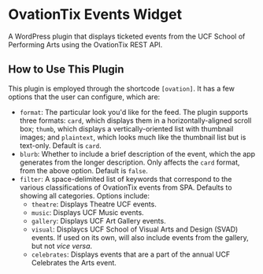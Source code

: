# OvationTix Events Widget
A WordPress plugin that displays ticketed events from the UCF School of Performing Arts using the OvationTix REST API. 

## How to Use This Plugin
This plugin is employed through the shortcode `[ovation]`. It has a few options that the user can configure, which are:

* `format`: The particular look you'd like for the feed. The plugin supports three formats: `card`, which displays them in a horizontally-aligned scroll box; `thumb`, which displays a vertically-oriented list with thumbnail images; and `plaintext`, which looks much like the thumbnail list but is text-only. Default is `card`.
* `blurb`: Whether to include a brief description of the event, which the app generates from the longer description. Only affects the `card` format, from the above option. Default is `false`.
* `filter`: A space-delimited list of keywords that correspond to the various classifications of OvationTix events from SPA. Defaults to showing all categories. Options include:
  * `theatre`: Displays Theatre UCF events.
  * `music`: Displays UCF Music events.
  * `gallery`: Displays UCF Art Gallery events.
  * `visual`: Displaycs UCF School of Visual Arts and Design (SVAD) events. If used on its own, will also include events from the gallery, but not *vice versa*.
  * `celebrates`: Displays events that are a part of the annual UCF Celebrates the Arts event.


